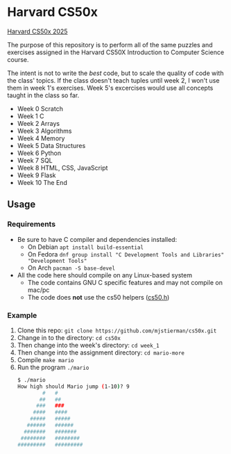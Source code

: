 # Harvard CS50x

[Harvard CS50x 2025](https://cs50.harvard.edu/x/2025)

The purpose of this repository is to perform all of the same puzzles and exercises assigned in the Harvard CS50X Introduction to Computer Science course.

The intent is not to write the *best* code, but to scale the quality of code with the class' topics. If the class doesn't teach tuples until week 2, I won't use them in week 1's exercises. Week 5's excercises would use all concepts taught in the class so far.

- Week 0 Scratch
- Week 1 C
- Week 2 Arrays
- Week 3 Algorithms
- Week 4 Memory
- Week 5 Data Structures
- Week 6 Python
- Week 7 SQL
- Week 8 HTML, CSS, JavaScript
- Week 9 Flask
- Week 10 The End

## Usage

### Requirements
- Be sure to have C compiler and dependencies installed:
    - On Debian `apt install build-essential`
    - On Fedora `dnf group install "C Development Tools and Libraries" "Development Tools"`
    - On Arch `pacman -S base-devel`
- All the code here should compile on any Linux-based system
    - The code contains GNU C specific features and may not compile on mac/pc
    - The code does **not** use the cs50 helpers ([cs50.h](https://github.com/cs50/libcs50))

### Example
1. Clone this repo:
`git clone https://github.com/mjstierman/cs50x.git`
1. Change in to the directory:
`cd cs50x`
1. Then change into the week's directory: `cd week_1`
1. Then change into the assignment directory: `cd mario-more`
1. Compile `make mario`
1. Run the program `./mario`
    ```bash
    $ ./mario
    How high should Mario jump (1-10)? 9
            #   #        
           ##   ##       
          ###   ###      
         ####   ####     
        #####   #####    
       ######   ######   
      #######   #######  
     ########   ######## 
    #########   #########
    ```
